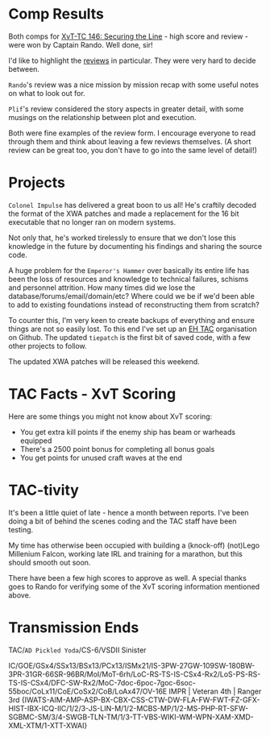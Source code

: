 # Comp Results

Both comps for [XvT-TC 146: Securing the Line](https://tc.emperorshammer.org/download.php?id=1461&type=info) - high score and review - were won by Captain Rando. Well done, sir!

I'd like to highlight the [reviews](https://tc.emperorshammer.org/download.php?id=1461&type=reviews) in particular. They were very hard to decide between.

`Rando`'s review was a nice mission by mission recap with some useful notes on what to look out for.

`Plif`'s review considered the story aspects in greater detail, with some musings on the relationship between plot and execution.

Both were fine examples of the review form. I encourage everyone to read through them and think about leaving a few reviews themselves. (A short review can be great too, you don't have to go into the same level of detail!)

# Projects

`Colonel Impulse` has delivered a great boon to us all! He's craftily decoded the format of the XWA patches and made a replacement for the 16 bit executable that no longer ran on modern systems.

Not only that, he's worked tirelessly to ensure that we don't lose this knowledge in the future by documenting his findings and sharing the source code.

A huge problem for the `Emperor's Hammer` over basically its entire life has been the loss of resources and knowledge to technical failures, schisms and personnel attrition. How many times did we lose the database/forums/email/domain/etc? Where could we be if we'd been able to add to existing foundations instead of reconstructing them from scratch?

To counter this, I'm very keen to create backups of everything and ensure things are not so easily lost. To this end I've set up an [EH TAC](https://github.com/eh-tac) organisation on Github. The updated `tiepatch` is the first bit of saved code, with a few other projects to follow.

The updated XWA patches will be released this weekend.

# TAC Facts - XvT Scoring

Here are some things you might not know about XvT scoring:

- You get extra kill points if the enemy ship has beam or warheads equipped
- There's a 2500 point bonus for completing all bonus goals
- You get points for unused craft waves at the end

# TAC-tivity

It's been a little quiet of late - hence a month between reports. I've been doing a bit of behind the scenes coding and the TAC staff have been testing.

My time has otherwise been occupied with building a (knock-off) (not)Lego Millenium Falcon, working late IRL and training for a marathon, but this should smooth out soon.

There have been a few high scores to approve as well. A special thanks goes to Rando for verifying some of the XvT scoring information mentioned above.

# Transmission Ends

TAC/`AD Pickled Yoda`/CS-6/VSDII Sinister

IC/GOE/GSx4/SSx13/BSx13/PCx13/ISMx21/IS-3PW-27GW-109SW-180BW-3PR-31GR-66SR-96BR/MoI/MoT-6rh/LoC-RS-TS-IS-CSx4-Rx2/LoS-PS-RS-TS-IS-CSx4/DFC-SW-Rx2/MoC-7doc-6poc-7goc-6soc-55boc/CoLx11/CoE/CoSx2/CoB/LoAx47/OV-16E
IMPR | Veteran 4th | Ranger 3rd
{IWATS-AIM-AMP-ASP-BX-CBX-CSS-CTW-DW-FLA-FW-FWT-FZ-GFX-HIST-IBX-ICQ-IIC/1/2/3-JS-LIN-M/1/2-MCBS-MP/1/2-MS-PHP-RT-SFW-SGBMC-SM/3/4-SWGB-TLN-TM/1/3-TT-VBS-WIKI-WM-WPN-XAM-XMD-XML-XTM/1-XTT-XWAI}
